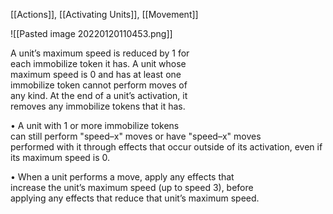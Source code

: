 [[Actions]], [[Activating Units]], [[Movement]]

![[Pasted image 20220120110453.png]]

A unit’s maximum speed is reduced by 1 for  
each immobilize token it has. A unit whose  
maximum speed is 0 and has at least one  
immobilize token cannot perform moves of  
any kind. At the end of a unit’s activation, it  
removes any immobilize tokens that it has.  

• A unit with 1 or more immobilize tokens  
can still perform "speed–x" moves or have "speed–x" moves  
performed with it through effects that occur outside of its
activation, even if its maximum speed is 0.

• When a unit performs a move, apply any effects that  
increase the unit’s maximum speed (up to speed 3), before  
applying any effects that reduce that unit’s maximum speed.